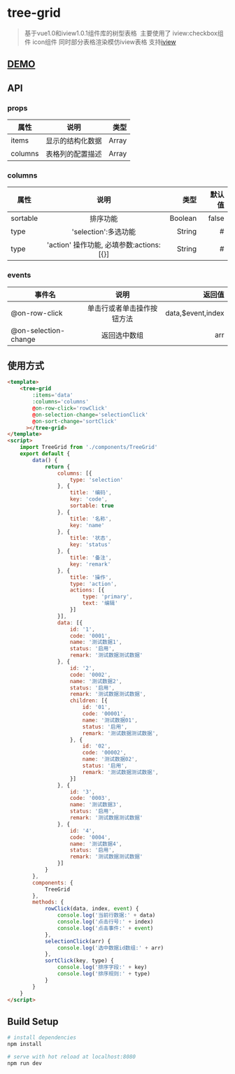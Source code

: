 # tree-grid

> 基于vue1.0和iview1.0.1组件库的树型表格
  主要使用了 iview:checkbox组件 icon组件 同时部分表格渲染模仿iview表格 支持[iview](https://github.com/iview/iview) 
## [DEMO](https://huanglong6828.github.io/vue-tree-grid/dist/)
   
## API
### props
| 属性        | 说明           | 类型  |
| ------------- |:-------------:| -----:|
| items| 显示的结构化数据|Array|
| columns| 表格列的配置描述|Array|

### columns 
| 属性        | 说明           | 类型 | 默认值|
| ------------- |:-------------:| -----:|-----:|
| sortable| 排序功能|Boolean|false|
| type|'selection':多选功能|String|#
| type|'action' 操作功能,  必填参数:actions:[{}]|String|#

 ### events
| 事件名        | 说明           | 返回值  |
| ------------- |:-------------:| -----:|
| @on-row-click| 单击行或者单击操作按钮方法|data,$event,index|
| @on-selection-change|返回选中数组 |arr|       | @on-sort-change | 表格列的配置描述|返回key和排序规则|


## 使用方式

```html
<template>
    <tree-grid 
        :items='data' 
        :columns='columns'
        @on-row-click='rowClick'
        @on-selection-change='selectionClick'
        @on-sort-change='sortClick'
      ></tree-grid>
</template>
<script>
    import TreeGrid from './components/TreeGrid'
    export default {
        data() {
            return {
                columns: [{
                    type: 'selection'
                }, {
                    title: '编码',
                    key: 'code',
                    sortable: true
                }, {
                    title: '名称',
                    key: 'name'
                }, {
                    title: '状态',
                    key: 'status'
                }, {
                    title: '备注',
                    key: 'remark'
                }, {
                    title: '操作',
                    type: 'action',
                    actions: [{
                        type: 'primary',
                        text: '编辑'
                    }]
                }],
                data: [{
                    id: '1',
                    code: '0001',
                    name: '测试数据1',
                    status: '启用',
                    remark: '测试数据测试数据'
                }, {
                    id: '2',
                    code: '0002',
                    name: '测试数据2',
                    status: '启用',
                    remark: '测试数据测试数据',
                    children: [{
                        id: '01',
                        code: '00001',
                        name: '测试数据01',
                        status: '启用',
                        remark: '测试数据测试数据',
                    }, {
                        id: '02',
                        code: '00002',
                        name: '测试数据02',
                        status: '启用',
                        remark: '测试数据测试数据',
                    }]
                }, {
                    id: '3',
                    code: '0003',
                    name: '测试数据3',
                    status: '启用',
                    remark: '测试数据测试数据'
                }, {
                    id: '4',
                    code: '0004',
                    name: '测试数据4',
                    status: '启用',
                    remark: '测试数据测试数据'
                }]
            }
        },
        components: {
            TreeGrid
        },
        methods: {
            rowClick(data, index, event) {
                console.log('当前行数据:' + data)
                console.log('点击行号:' + index)
                console.log('点击事件:' + event)
            },
            selectionClick(arr) {
                console.log('选中数据id数组:' + arr)
            },
            sortClick(key, type) {
                console.log('排序字段:' + key)
                console.log('排序规则:' + type)
            }
        }
    }
</script>
```
## Build Setup
``` bash
# install dependencies
npm install

# serve with hot reload at localhost:8080
npm run dev
```
